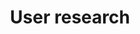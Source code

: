 ---
title: User research
description: Go from design to working code in a single step.
icon: 
layout: tool-listing
section: Tools
---
